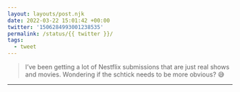 ```yaml
---
layout: layouts/post.njk
date: 2022-03-22 15:01:42 +00:00
twitter: '1506284993001238535'
permalink: /status/{{ twitter }}/
tags: 
  - tweet
---
```


> I’ve been getting a lot of Nestflix submissions that are just real shows and movies. Wondering if the schtick needs to be more obvious? 😅

---

